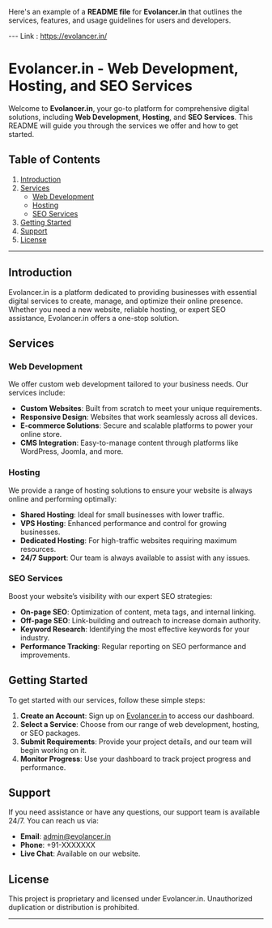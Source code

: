 Here's an example of a **README file** for **Evolancer.in** that outlines the services, features, and usage guidelines for users and developers.

--- Link : https://evolancer.in/

# Evolancer.in - Web Development, Hosting, and SEO Services

Welcome to **Evolancer.in**, your go-to platform for comprehensive digital solutions, including **Web Development**, **Hosting**, and **SEO Services**. This README will guide you through the services we offer and how to get started.

## Table of Contents
1. [Introduction](#introduction)
2. [Services](#services)
   - [Web Development](#web-development)
   - [Hosting](#hosting)
   - [SEO Services](#seo-services)
3. [Getting Started](#getting-started)
4. [Support](#support)
5. [License](#license)

---

## Introduction

Evolancer.in is a platform dedicated to providing businesses with essential digital services to create, manage, and optimize their online presence. Whether you need a new website, reliable hosting, or expert SEO assistance, Evolancer.in offers a one-stop solution.

## Services

### Web Development
We offer custom web development tailored to your business needs. Our services include:
- **Custom Websites**: Built from scratch to meet your unique requirements.
- **Responsive Design**: Websites that work seamlessly across all devices.
- **E-commerce Solutions**: Secure and scalable platforms to power your online store.
- **CMS Integration**: Easy-to-manage content through platforms like WordPress, Joomla, and more.

### Hosting
We provide a range of hosting solutions to ensure your website is always online and performing optimally:
- **Shared Hosting**: Ideal for small businesses with lower traffic.
- **VPS Hosting**: Enhanced performance and control for growing businesses.
- **Dedicated Hosting**: For high-traffic websites requiring maximum resources.
- **24/7 Support**: Our team is always available to assist with any issues.

### SEO Services
Boost your website’s visibility with our expert SEO strategies:
- **On-page SEO**: Optimization of content, meta tags, and internal linking.
- **Off-page SEO**: Link-building and outreach to increase domain authority.
- **Keyword Research**: Identifying the most effective keywords for your industry.
- **Performance Tracking**: Regular reporting on SEO performance and improvements.

## Getting Started

To get started with our services, follow these simple steps:

1. **Create an Account**: Sign up on [Evolancer.in](https://evolancer.in) to access our dashboard.
2. **Select a Service**: Choose from our range of web development, hosting, or SEO packages.
3. **Submit Requirements**: Provide your project details, and our team will begin working on it.
4. **Monitor Progress**: Use your dashboard to track project progress and performance.

## Support

If you need assistance or have any questions, our support team is available 24/7. You can reach us via:
- **Email**: admin@evolancer.in
- **Phone**: +91-XXXXXXX
- **Live Chat**: Available on our website.

## License

This project is proprietary and licensed under Evolancer.in. Unauthorized duplication or distribution is prohibited.

---


